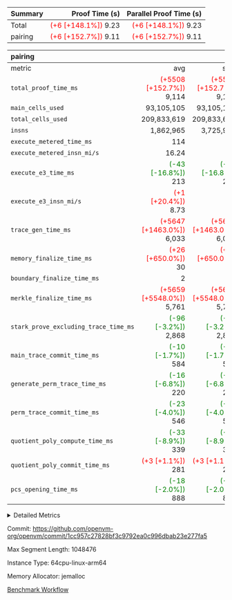 | Summary | Proof Time (s) | Parallel Proof Time (s) |
|:---|---:|---:|
| Total | <span style='color: red'>(+6 [+148.1%])</span> 9.23 | <span style='color: red'>(+6 [+148.1%])</span> 9.23 |
| pairing | <span style='color: red'>(+6 [+152.7%])</span> 9.11 | <span style='color: red'>(+6 [+152.7%])</span> 9.11 |


| pairing |||||
|:---|---:|---:|---:|---:|
|metric|avg|sum|max|min|
| `total_proof_time_ms ` | <span style='color: red'>(+5508 [+152.7%])</span> 9,114 | <span style='color: red'>(+5508 [+152.7%])</span> 9,114 | <span style='color: red'>(+5508 [+152.7%])</span> 9,114 | <span style='color: red'>(+5508 [+152.7%])</span> 9,114 |
| `main_cells_used     ` |  93,105,105 |  93,105,105 |  93,105,105 |  93,105,105 |
| `total_cells_used    ` |  209,833,619 |  209,833,619 |  209,833,619 |  209,833,619 |
| `insns               ` |  1,862,965 |  3,725,930 |  1,862,965 |  1,862,965 |
| `execute_metered_time_ms` |  114 | -          | -          | -          |
| `execute_metered_insn_mi/s` |  16.24 | -          |  16.24 |  16.24 |
| `execute_e3_time_ms  ` | <span style='color: green'>(-43 [-16.8%])</span> 213 | <span style='color: green'>(-43 [-16.8%])</span> 213 | <span style='color: green'>(-43 [-16.8%])</span> 213 | <span style='color: green'>(-43 [-16.8%])</span> 213 |
| `execute_e3_insn_mi/s` | <span style='color: red'>(+1 [+20.4%])</span> 8.73 | -          | <span style='color: red'>(+1 [+20.4%])</span> 8.73 | <span style='color: red'>(+1 [+20.4%])</span> 8.73 |
| `trace_gen_time_ms   ` | <span style='color: red'>(+5647 [+1463.0%])</span> 6,033 | <span style='color: red'>(+5647 [+1463.0%])</span> 6,033 | <span style='color: red'>(+5647 [+1463.0%])</span> 6,033 | <span style='color: red'>(+5647 [+1463.0%])</span> 6,033 |
| `memory_finalize_time_ms` | <span style='color: red'>(+26 [+650.0%])</span> 30 | <span style='color: red'>(+26 [+650.0%])</span> 30 | <span style='color: red'>(+26 [+650.0%])</span> 30 | <span style='color: red'>(+26 [+650.0%])</span> 30 |
| `boundary_finalize_time_ms` |  2 |  2 |  2 |  2 |
| `merkle_finalize_time_ms` | <span style='color: red'>(+5659 [+5548.0%])</span> 5,761 | <span style='color: red'>(+5659 [+5548.0%])</span> 5,761 | <span style='color: red'>(+5659 [+5548.0%])</span> 5,761 | <span style='color: red'>(+5659 [+5548.0%])</span> 5,761 |
| `stark_prove_excluding_trace_time_ms` | <span style='color: green'>(-96 [-3.2%])</span> 2,868 | <span style='color: green'>(-96 [-3.2%])</span> 2,868 | <span style='color: green'>(-96 [-3.2%])</span> 2,868 | <span style='color: green'>(-96 [-3.2%])</span> 2,868 |
| `main_trace_commit_time_ms` | <span style='color: green'>(-10 [-1.7%])</span> 584 | <span style='color: green'>(-10 [-1.7%])</span> 584 | <span style='color: green'>(-10 [-1.7%])</span> 584 | <span style='color: green'>(-10 [-1.7%])</span> 584 |
| `generate_perm_trace_time_ms` | <span style='color: green'>(-16 [-6.8%])</span> 220 | <span style='color: green'>(-16 [-6.8%])</span> 220 | <span style='color: green'>(-16 [-6.8%])</span> 220 | <span style='color: green'>(-16 [-6.8%])</span> 220 |
| `perm_trace_commit_time_ms` | <span style='color: green'>(-23 [-4.0%])</span> 546 | <span style='color: green'>(-23 [-4.0%])</span> 546 | <span style='color: green'>(-23 [-4.0%])</span> 546 | <span style='color: green'>(-23 [-4.0%])</span> 546 |
| `quotient_poly_compute_time_ms` | <span style='color: green'>(-33 [-8.9%])</span> 339 | <span style='color: green'>(-33 [-8.9%])</span> 339 | <span style='color: green'>(-33 [-8.9%])</span> 339 | <span style='color: green'>(-33 [-8.9%])</span> 339 |
| `quotient_poly_commit_time_ms` | <span style='color: red'>(+3 [+1.1%])</span> 281 | <span style='color: red'>(+3 [+1.1%])</span> 281 | <span style='color: red'>(+3 [+1.1%])</span> 281 | <span style='color: red'>(+3 [+1.1%])</span> 281 |
| `pcs_opening_time_ms ` | <span style='color: green'>(-18 [-2.0%])</span> 888 | <span style='color: green'>(-18 [-2.0%])</span> 888 | <span style='color: green'>(-18 [-2.0%])</span> 888 | <span style='color: green'>(-18 [-2.0%])</span> 888 |



<details>
<summary>Detailed Metrics</summary>

|  | keygen_time_ms | commit_exe_time_ms | app proof_time_ms |
| --- | --- | --- |
|  | 710 | 9 | 21,010 | 

| group | prove_segment_time_ms | memory_to_vec_partition_time_ms | insns | fri.log_blowup | execute_metered_time_ms | execute_metered_insn_mi/s | compute_user_public_values_proof_time_ms |
| --- | --- | --- | --- | --- | --- | --- | --- |
| pairing | 9,773 | 508 | 1,862,965 | 1 | 114 | 16.24 | 11,113 | 

| group | air_name | quotient_deg | interactions | constraints |
| --- | --- | --- | --- | --- |
| pairing | AccessAdapterAir<16> | 2 | 5 | 12 | 
| pairing | AccessAdapterAir<2> | 2 | 5 | 12 | 
| pairing | AccessAdapterAir<32> | 2 | 5 | 12 | 
| pairing | AccessAdapterAir<4> | 2 | 5 | 12 | 
| pairing | AccessAdapterAir<8> | 2 | 5 | 12 | 
| pairing | BitwiseOperationLookupAir<8> | 2 | 2 | 4 | 
| pairing | MemoryMerkleAir<8> | 2 | 4 | 39 | 
| pairing | PersistentBoundaryAir<8> | 2 | 3 | 7 | 
| pairing | PhantomAir | 2 | 3 | 5 | 
| pairing | Poseidon2PeripheryAir<BabyBearParameters>, 1> | 2 | 1 | 286 | 
| pairing | ProgramAir | 1 | 1 | 4 | 
| pairing | RangeTupleCheckerAir<2> | 1 | 1 | 4 | 
| pairing | Rv32HintStoreAir | 2 | 18 | 28 | 
| pairing | VariableRangeCheckerAir | 1 | 1 | 4 | 
| pairing | VmAirWrapper<Rv32BaseAluAdapterAir, BaseAluCoreAir<4, 8> | 2 | 20 | 37 | 
| pairing | VmAirWrapper<Rv32BaseAluAdapterAir, LessThanCoreAir<4, 8> | 2 | 18 | 40 | 
| pairing | VmAirWrapper<Rv32BaseAluAdapterAir, ShiftCoreAir<4, 8> | 2 | 24 | 91 | 
| pairing | VmAirWrapper<Rv32BranchAdapterAir, BranchEqualCoreAir<4> | 2 | 11 | 20 | 
| pairing | VmAirWrapper<Rv32BranchAdapterAir, BranchLessThanCoreAir<4, 8> | 2 | 13 | 35 | 
| pairing | VmAirWrapper<Rv32CondRdWriteAdapterAir, Rv32JalLuiCoreAir> | 2 | 10 | 18 | 
| pairing | VmAirWrapper<Rv32IsEqualModAdapterAir<2, 1, 32, 32>, ModularIsEqualCoreAir<32, 4, 8> | 2 | 25 | 225 | 
| pairing | VmAirWrapper<Rv32JalrAdapterAir, Rv32JalrCoreAir> | 2 | 16 | 20 | 
| pairing | VmAirWrapper<Rv32LoadStoreAdapterAir, LoadSignExtendCoreAir<4, 8> | 2 | 18 | 33 | 
| pairing | VmAirWrapper<Rv32LoadStoreAdapterAir, LoadStoreCoreAir<4> | 2 | 17 | 40 | 
| pairing | VmAirWrapper<Rv32MultAdapterAir, DivRemCoreAir<4, 8> | 2 | 25 | 84 | 
| pairing | VmAirWrapper<Rv32MultAdapterAir, MulHCoreAir<4, 8> | 2 | 24 | 31 | 
| pairing | VmAirWrapper<Rv32MultAdapterAir, MultiplicationCoreAir<4, 8> | 2 | 19 | 19 | 
| pairing | VmAirWrapper<Rv32RdWriteAdapterAir, Rv32AuipcCoreAir> | 2 | 12 | 14 | 
| pairing | VmAirWrapper<Rv32VecHeapAdapterAir<1, 2, 2, 32, 32>, FieldExpressionCoreAir> | 2 | 415 | 480 | 
| pairing | VmAirWrapper<Rv32VecHeapAdapterAir<2, 1, 1, 32, 32>, FieldExpressionCoreAir> | 2 | 158 | 190 | 
| pairing | VmAirWrapper<Rv32VecHeapAdapterAir<2, 2, 2, 32, 32>, FieldExpressionCoreAir> | 2 | 428 | 457 | 
| pairing | VmConnectorAir | 2 | 5 | 11 | 

| group | air_name | segment | rows | prep_cols | perm_cols | main_cols | cells |
| --- | --- | --- | --- | --- | --- | --- | --- |
| pairing | AccessAdapterAir<16> | 0 | 262,144 |  | 16 | 25 | 10,747,904 | 
| pairing | AccessAdapterAir<32> | 0 | 131,072 |  | 16 | 41 | 7,471,104 | 
| pairing | AccessAdapterAir<8> | 0 | 524,288 |  | 16 | 17 | 17,301,504 | 
| pairing | BitwiseOperationLookupAir<8> | 0 | 65,536 | 3 | 8 | 2 | 655,360 | 
| pairing | MemoryMerkleAir<8> | 0 | 32,768 |  | 16 | 32 | 1,572,864 | 
| pairing | PersistentBoundaryAir<8> | 0 | 32,768 |  | 12 | 20 | 1,048,576 | 
| pairing | PhantomAir | 0 | 1 |  | 12 | 6 | 18 | 
| pairing | Poseidon2PeripheryAir<BabyBearParameters>, 1> | 0 | 32,768 |  | 8 | 300 | 10,092,544 | 
| pairing | ProgramAir | 0 | 32,768 |  | 8 | 10 | 589,824 | 
| pairing | RangeTupleCheckerAir<2> | 0 | 524,288 | 2 | 8 | 1 | 4,718,592 | 
| pairing | Rv32HintStoreAir | 0 | 256 |  | 44 | 32 | 19,456 | 
| pairing | VariableRangeCheckerAir | 0 | 262,144 | 2 | 8 | 1 | 2,359,296 | 
| pairing | VmAirWrapper<Rv32BaseAluAdapterAir, BaseAluCoreAir<4, 8> | 0 | 1,048,576 |  | 52 | 36 | 92,274,688 | 
| pairing | VmAirWrapper<Rv32BaseAluAdapterAir, LessThanCoreAir<4, 8> | 0 | 65,536 |  | 40 | 37 | 5,046,272 | 
| pairing | VmAirWrapper<Rv32BaseAluAdapterAir, ShiftCoreAir<4, 8> | 0 | 2,048 |  | 52 | 53 | 215,040 | 
| pairing | VmAirWrapper<Rv32BranchAdapterAir, BranchEqualCoreAir<4> | 0 | 262,144 |  | 28 | 26 | 14,155,776 | 
| pairing | VmAirWrapper<Rv32BranchAdapterAir, BranchLessThanCoreAir<4, 8> | 0 | 131,072 |  | 32 | 32 | 8,388,608 | 
| pairing | VmAirWrapper<Rv32CondRdWriteAdapterAir, Rv32JalLuiCoreAir> | 0 | 8,192 |  | 28 | 18 | 376,832 | 
| pairing | VmAirWrapper<Rv32IsEqualModAdapterAir<2, 1, 32, 32>, ModularIsEqualCoreAir<32, 4, 8> | 0 | 32 |  | 56 | 166 | 7,104 | 
| pairing | VmAirWrapper<Rv32JalrAdapterAir, Rv32JalrCoreAir> | 0 | 65,536 |  | 36 | 28 | 4,194,304 | 
| pairing | VmAirWrapper<Rv32LoadStoreAdapterAir, LoadStoreCoreAir<4> | 0 | 1,048,576 |  | 52 | 41 | 97,517,568 | 
| pairing | VmAirWrapper<Rv32MultAdapterAir, MulHCoreAir<4, 8> | 0 | 256 |  | 72 | 39 | 28,416 | 
| pairing | VmAirWrapper<Rv32MultAdapterAir, MultiplicationCoreAir<4, 8> | 0 | 512 |  | 52 | 31 | 42,496 | 
| pairing | VmAirWrapper<Rv32RdWriteAdapterAir, Rv32AuipcCoreAir> | 0 | 32,768 |  | 28 | 20 | 1,572,864 | 
| pairing | VmAirWrapper<Rv32VecHeapAdapterAir<2, 1, 1, 32, 32>, FieldExpressionCoreAir> | 0 | 1,024 |  | 320 | 263 | 596,992 | 
| pairing | VmAirWrapper<Rv32VecHeapAdapterAir<2, 2, 2, 32, 32>, FieldExpressionCoreAir> | 0 | 16,384 |  | 604 | 497 | 18,038,784 | 
| pairing | VmConnectorAir | 0 | 2 | 1 | 16 | 5 | 42 | 

| group | segment | trace_gen_time_ms | total_proof_time_ms | total_cells_used | total_cells | system_trace_gen_time_ms | stark_prove_excluding_trace_time_ms | single_trace_gen_time_ms | quotient_poly_compute_time_ms | quotient_poly_commit_time_ms | perm_trace_commit_time_ms | pcs_opening_time_ms | merkle_finalize_time_ms | memory_to_vec_partition_time_ms | memory_finalize_time_ms | main_trace_commit_time_ms | main_cells_used | insns | generate_perm_trace_time_ms | execute_e3_time_ms | execute_e3_insn_mi/s | boundary_finalize_time_ms |
| --- | --- | --- | --- | --- | --- | --- | --- | --- | --- | --- | --- | --- | --- | --- | --- | --- | --- | --- | --- | --- | --- | --- |
| pairing | 0 | 6,033 | 9,114 | 209,833,619 | 304,931,516 | 6,032 | 2,868 | 2 | 339 | 281 | 546 | 888 | 5,761 | 329 | 30 | 584 | 93,105,105 | 1,862,965 | 220 | 213 | 8.73 | 2 | 

| group | segment | trace_height_constraint | weighted_sum | threshold |
| --- | --- | --- | --- | --- |
| pairing | 0 | 0 | 5,382,342 | 2,013,265,921 | 
| pairing | 0 | 1 | 18,152,512 | 2,013,265,921 | 
| pairing | 0 | 2 | 2,691,171 | 2,013,265,921 | 
| pairing | 0 | 3 | 25,000,068 | 2,013,265,921 | 
| pairing | 0 | 4 | 131,072 | 2,013,265,921 | 
| pairing | 0 | 5 | 65,536 | 2,013,265,921 | 
| pairing | 0 | 6 | 6,016,192 | 2,013,265,921 | 
| pairing | 0 | 7 | 4,096 | 2,013,265,921 | 
| pairing | 0 | 8 | 58,426,029 | 2,013,265,921 | 

</details>


Commit: https://github.com/openvm-org/openvm/commit/1cc957c27828bf3c9792ea0c996dbab23e277fa5

Max Segment Length: 1048476

Instance Type: 64cpu-linux-arm64

Memory Allocator: jemalloc

[Benchmark Workflow](https://github.com/openvm-org/openvm/actions/runs/16758715962)
